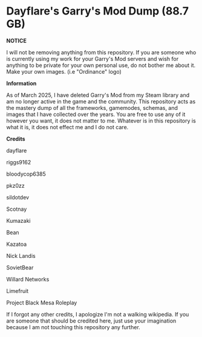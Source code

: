 # Dayflare's Garry's Mod Dump (88.7 GB)

**NOTICE**

I will not be removing anything from this repository. If you are someone who is currently using my work for your Garry's Mod servers and wish for anything to be private for your own personal use, do not bother me about it. Make your own images. (i.e "Ordinance" logo)

**Information**

As of March 2025, I have deleted Garry's Mod from my Steam library and am no longer active in the game and the community. This repository acts as the mastery dump of all the frameworks, gamemodes, schemas, and images that I have collected over the years. You are free to use any of it however you want, it does not matter to me. Whatever is in this repository is what it is, it does not effect me and I do not care.

**Credits**

dayflare

riggs9162

bloodycop6385

pkz0zz

sildotdev

Scotnay

Kumazaki

Bean

Kazatoa

Nick Landis

SovietBear

Willard Networks

Limefruit

Project Black Mesa Roleplay

If I forgot any other credits, I apologize I'm not a walking wikipedia. If you are someone that should be credited here, just use your imagination because I am not touching this repository any further.
